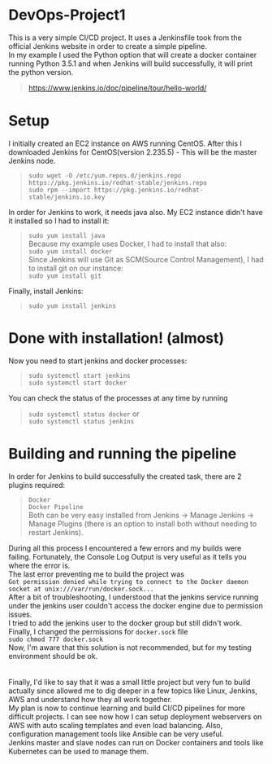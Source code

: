 # DevOps-Project1
This is a very simple CI/CD project. It uses a Jenkinsfile took from the official Jenkins website in order to create a simple pipeline.<br/>
In my example I used the Python option that will create a docker container running Python 3.5.1 and when Jenkins will build successfully, it will print the python version.<br/>
>https://www.jenkins.io/doc/pipeline/tour/hello-world/
# Setup
I initially created an EC2 instance on AWS running CentOS.
After this I downloaded Jenkins for CentOS(version 2.235.5) - This will be the master Jenkins node.

>`sudo wget -O /etc/yum.repos.d/jenkins.repo https://pkg.jenkins.io/redhat-stable/jenkins.repo`<br/> 
>`sudo rpm --import https://pkg.jenkins.io/redhat-stable/jenkins.io.key`

In order for Jenkins to work, it needs java also. My EC2 instance didn't have it installed so I had to install it:<br/>
>`sudo yum install java`<br/>
Because my example uses Docker, I had to install that also:<br/>
>`sudo yum install docker`<br/>
Since Jenkins will use Git as SCM(Source Control Management), I had to install git on our instance:<br/>
>`sudo yum install git`


Finally, install Jenkins:<br/>
>`sudo yum install jenkins`
# Done with installation! (almost)
Now you need to start jenkins and docker processes:<br/>
> `sudo systemctl start jenkins`<br/>
> `sudo systemctl start docker`

You can check the status of the processes at any time by running<br/>
>`sudo systemctl status docker` or<br/> 
>`sudo systemctl status jenkins`

# Building and running the pipeline
In order for Jenkins to build successfully the created task, there are 2 plugins required:<br/>
>`Docker`<br/>
>`Docker Pipeline`<br/>
Both can be very easy installed from Jenkins -> Manage Jenkins -> Manage Plugins (there is an option to install both without needing to restart Jenkins).<br/>


During all this process I encountered a few errors and my builds were failing. Fortunately, the Console Log Output is very useful as it tells you where the error is.<br/>
The last error preventing me to build the project was<br/>
`Got permission denied while trying to connect to the Docker daemon socket at unix:///var/run/docker.sock...`<br/>
After a bit of troubleshooting, I understood that the jenkins service running under the jenkins user couldn't access the docker engine due to permission issues.<br/>
I tried to add the jenkins user to the docker group but still didn't work. 
Finally, I changed the permissions for `docker.sock` file<br/>
`sudo chmod 777 docker.sock`<br/>
Now, I'm aware that this solution is not recommended, but for my testing environment should be ok.<br/><br/><br/>
Finally, I'd like to say that it was a small little project but very fun to build actually since allowed me to dig deeper in a few topics like Linux, Jenkins, AWS and understand how they all work together. <br/>
My plan is now to continue learning and build CI/CD pipelines for more difficult projects.
I can see now how I can setup deployment webservers on AWS with auto scaling templates and even load balancing. Also, configuration management tools like Ansible can be very useful.<br/>
Jenkins master and slave nodes can run on Docker containers and tools like Kubernetes can be used to manage them.
